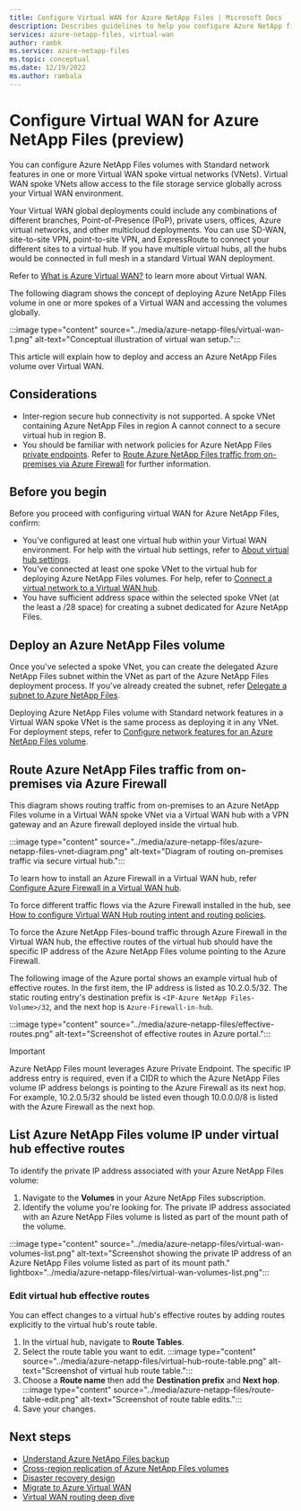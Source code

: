 ```yaml
---
title: Configure Virtual WAN for Azure NetApp Files | Microsoft Docs
description: Describes guidelines to help you configure Azure NetApp files on Azure Virtual WAN.
services: azure-netapp-files, virtual-wan
author: rambk
ms.service: azure-netapp-files
ms.topic: conceptual
ms.date: 12/19/2022
ms.author: rambala
---
```

# Configure Virtual WAN for Azure NetApp Files (preview)

You can configure Azure NetApp Files volumes with Standard network features in one or more Virtual WAN spoke virtual networks (VNets). Virtual WAN spoke VNets allow access to the file storage service globally across your Virtual WAN environment.

Your Virtual WAN global deployments could include any combinations of different branches, Point-of-Presence (PoP), private users, offices, Azure virtual networks, and other multicloud deployments. You can use SD-WAN, site-to-site VPN, point-to-site VPN, and ExpressRoute to connect your different sites to a virtual hub. If you have multiple virtual hubs, all the hubs would be connected in full mesh in a standard Virtual WAN deployment.

Refer to [What is Azure Virtual WAN?](../virtual-wan/virtual-wan-about.md) to learn more about Virtual WAN.

The following diagram shows the concept of deploying Azure NetApp Files volume in one or more spokes of a Virtual WAN and accessing the volumes globally.

:::image type="content" source="../media/azure-netapp-files/virtual-wan-1.png" alt-text="Conceptual illustration of virtual wan setup.":::

This article will explain how to deploy and access an Azure NetApp Files volume over Virtual WAN.

## Considerations

* Inter-region secure hub connectivity is not supported. A spoke VNet containing Azure NetApp Files in region A cannot connect to a secure virtual hub in region B.
* You should be familiar with network policies for Azure NetApp Files [private endpoints](../private-link/disable-private-endpoint-network-policy.md). Refer to [Route Azure NetApp Files traffic from on-premises via Azure Firewall](#route-azure-netapp-files-traffic-from-on-premises-via-azure-firewall) for further information.

## Before you begin

Before you proceed with configuring virtual WAN for Azure NetApp Files, confirm:

* You've configured at least one virtual hub within your Virtual WAN environment. For help with the virtual hub settings, refer to [About virtual hub settings](../virtual-wan/hub-settings.md).
* You've connected at least one spoke VNet to the virtual hub for deploying Azure NetApp Files volumes. For help, refer to [Connect a virtual network to a Virtual WAN hub](../virtual-wan/howto-connect-vnet-hub.md). 
* You have sufficient address space within the selected spoke VNet (at the least a /28 space) for creating a subnet dedicated for Azure NetApp Files.

## Deploy an Azure NetApp Files volume

Once you've selected a spoke VNet, you can create the delegated Azure NetApp Files subnet within the VNet as part of the Azure NetApp Files deployment process. If you've already created the subnet, refer [Delegate a subnet to Azure NetApp Files](azure-netapp-files-delegate-subnet.md).

Deploying Azure NetApp Files volume with Standard network features in a Virtual WAN spoke VNet is the same process as deploying it in any VNet. For deployment steps, refer to [Configure network features for an Azure NetApp Files volume](configure-network-features.md).

## Route Azure NetApp Files traffic from on-premises via Azure Firewall

This diagram shows routing traffic from on-premises to an Azure NetApp Files volume in a Virtual WAN spoke VNet via a Virtual WAN hub with a VPN gateway and an Azure firewall deployed inside the virtual hub.

:::image type="content" source="../media/azure-netapp-files/azure-netapp-files-vnet-diagram.png" alt-text="Diagram of routing on-premises traffic via secure virtual hub.":::

To learn how to install an Azure Firewall in a Virtual WAN hub, refer [Configure Azure Firewall in a Virtual WAN hub](../virtual-wan/howto-firewall.md).

To force different traffic flows via the Azure Firewall installed in the hub, see [How to configure Virtual WAN Hub routing intent and routing policies](../virtual-wan/how-to-routing-policies.md).

To force the Azure NetApp Files-bound traffic through Azure Firewall in the Virtual WAN hub, the effective routes of the virtual hub should have the specific IP address of the Azure NetApp Files volume pointing to the Azure Firewall.

The following image of the Azure portal shows an example virtual hub of effective routes. In the first item, the IP address is listed as 10.2.0.5/32. The static routing entry's destination prefix is `<IP-Azure NetApp Files-Volume>/32`, and the next hop is `Azure-Firewall-in-hub`.

:::image type="content" source="../media/azure-netapp-files/effective-routes.png" alt-text="Screenshot of effective routes in Azure portal.":::

> [!IMPORTANT] 
> Azure NetApp Files mount leverages Azure Private Endpoint. The specific IP address entry is required, even if a CIDR to which the Azure NetApp Files volume IP address belongs is pointing to the Azure Firewall as its next hop. For example, 10.2.0.5/32 should be listed even though 10.0.0.0/8 is listed with the Azure Firewall as the next hop.

## List Azure NetApp Files volume IP under virtual hub effective routes

To identify the private IP address associated with your Azure NetApp Files volume:
1. Navigate to the **Volumes** in your Azure NetApp Files subscription. 
1. Identify the volume you're looking for. The private IP address associated with an Azure NetApp Files volume is listed as part of the mount path of the volume.

:::image type="content" source="../media/azure-netapp-files/virtual-wan-volumes-list.png" alt-text="Screenshot showing the private IP address of an Azure NetApp Files volume  listed as part of its mount path." lightbox="../media/azure-netapp-files/virtual-wan-volumes-list.png":::

### Edit virtual hub effective routes

You can effect changes to a virtual hub's effective routes by adding routes explicitly to the virtual hub's route table.

1. In the virtual hub, navigate to **Route Tables**.
1. Select the route table you want to edit.
    :::image type="content" source="../media/azure-netapp-files/virtual-hub-route-table.png" alt-text="Screenshot of virtual hub route table.":::
1. Choose a **Route name** then add the **Destination prefix** and **Next hop**.
    :::image type="content" source="../media/azure-netapp-files/route-table-edit.png" alt-text="Screenshot of route table edits.":::
1. Save your changes. 

## Next steps

* [Understand Azure NetApp Files backup](backup-introduction.md)
* [Cross-region replication of Azure NetApp Files volumes](cross-region-replication-introduction.md)
* [Disaster recovery design](../virtual-wan/disaster-recovery-design.md)
* [Migrate to Azure Virtual WAN](../virtual-wan/migrate-from-hub-spoke-topology.md)
* [Virtual WAN routing deep dive](../virtual-wan/routing-deep-dive.md)